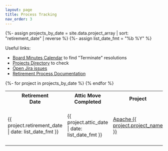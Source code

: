 ```yaml
---
layout: page
title: Process Tracking
nav_order: 3
---
```


<!-- sort projects by descending "retirement_date" -->
{%- assign projects_by_date = site.data.project_array | sort: "retirement_date" | reverse %}
{%- assign list_date_fmt = "%b %Y" %}

<div class="section-content">
<p>Useful links:
    <ul>
    <li><a href="https://www.apache.org/foundation/board/calendar.html">Board Minutes Calendar</a> to find "Terminate" resolutions</li>
    <li><a href="https://projects.apache.org/">Projects Directory</a> to check</li>
    <li><a href="https://issues.apache.org/jira/issues/?jql=status%20in%20(Open%2C%20%22In%20Progress%22%2C%20Reopened)%20AND%20labels%20%3D%20retire-project">Open Jira issues</a></li>
    <li><a href="{% link process.md %}">Retirement Process Documentation</a></li>
    </ul>
  </p>
</div>

<div class="section-content">
<p>
  <table>
    <tr><th>Retirement<br />Date</th><th>Attic Move<br />Completed</th><th>Project</th><th>Attic<br />Tracking</th></tr>
    {%- for project in projects_by_date %}
    <tr>
      <td>{{ project.retirement_date | date: list_date_fmt }}</td>
      <td>{{ project.attic_date | date: list_date_fmt }}</td>
      <td><a href="{% link projects/{{ project.project_id }}.html %}">Apache {{ project.project_name }}</a></td>
      <td>
      {%- if project.attic_issue -%}
        <a href="https://issues.apache.org/jira/browse/{{ project.attic_issue }}">{{ project.attic_issue }}</a>
      {%- else -%}
        -
      {%- endif -%}
      </td>
    </tr>
    {% endfor %}
  </table>
</p>
</div>


